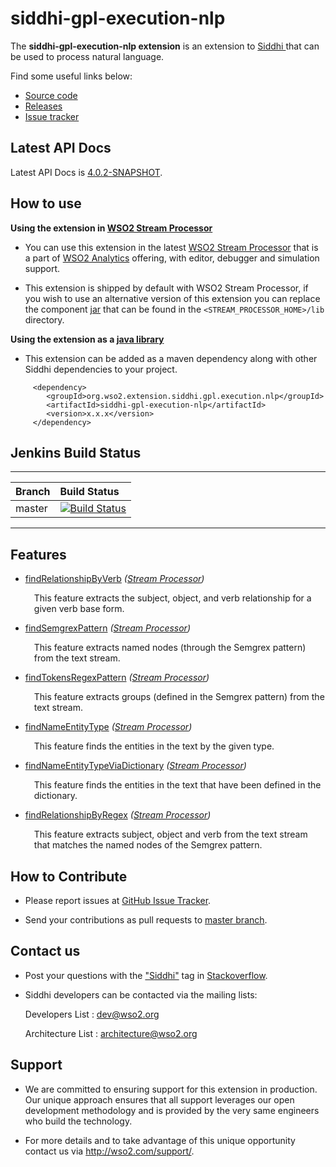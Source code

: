 siddhi-gpl-execution-nlp
======================================

The **siddhi-gpl-execution-nlp extension** is an extension to <a target="_blank" href="https://wso2.github.io/siddhi">Siddhi
</a> that  can be used to process natural language.

Find some useful links below:

* <a target="_blank" href="https://github.com/wso2-extensions/siddhi-gpl-execution-nlp">Source code</a>
* <a target="_blank" href="https://github.com/wso2-extensions/siddhi-gpl-execution-nlp/releases">Releases</a>
* <a target="_blank" href="https://github.com/wso2-extensions/siddhi-gpl-execution-nlp/issues">Issue tracker</a>

## Latest API Docs 

Latest API Docs is <a target="_blank" href="https://wso2-extensions.github.io/siddhi-gpl-execution-nlp/api/4.0.2-SNAPSHOT">4.0.2-SNAPSHOT</a>.

## How to use 

**Using the extension in <a target="_blank" href="https://github.com/wso2/product-sp">WSO2 Stream Processor</a>**

* You can use this extension in the latest <a target="_blank" href="https://github.com/wso2/product-sp/releases">WSO2 Stream Processor</a> that is a part of <a target="_blank" href="http://wso2.com/analytics?utm_source=gitanalytics&utm_campaign=gitanalytics_Jul17">WSO2 Analytics</a> offering, with editor, debugger and simulation support. 

* This extension is shipped by default with WSO2 Stream Processor, if you wish to use an alternative version of this extension you can replace the component <a target="_blank" href="https://github.com/wso2-extensions/siddhi-gpl-execution-nlp/releases">jar</a> that can be found in the `<STREAM_PROCESSOR_HOME>/lib` directory.

**Using the extension as a <a target="_blank" href="https://wso2.github.io/siddhi/documentation/running-as-a-java-library">java library</a>**

* This extension can be added as a maven dependency along with other Siddhi dependencies to your project.

```
     <dependency>
        <groupId>org.wso2.extension.siddhi.gpl.execution.nlp</groupId>
        <artifactId>siddhi-gpl-execution-nlp</artifactId>
        <version>x.x.x</version>
     </dependency>
```

## Jenkins Build Status

---

|  Branch | Build Status |
| :------ |:------------ | 
| master  | [![Build Status](https://wso2.org/jenkins/job/siddhi/job/siddhi-gpl-execution-nlp/badge/icon)](https://wso2.org/jenkins/job/siddhi/job/siddhi-gpl-execution-nlp/) |

---

## Features

* <a target="_blank" href="https://wso2-extensions.github.io/siddhi-gpl-execution-nlp/api/4.0.2-SNAPSHOT/#findrelationshipbyverb-stream-processor">findRelationshipByVerb</a> *(<a target="_blank" href="https://wso2.github.io/siddhi/documentation/siddhi-4.0/#stream-processors">Stream Processor</a>)*<br><div style="padding-left: 1em;"><p>This feature extracts the subject, object, and verb relationship for a given verb base form.</p></div>
* <a target="_blank" href="https://wso2-extensions.github.io/siddhi-gpl-execution-nlp/api/4.0.2-SNAPSHOT/#findsemgrexpattern-stream-processor">findSemgrexPattern</a> *(<a target="_blank" href="https://wso2.github.io/siddhi/documentation/siddhi-4.0/#stream-processors">Stream Processor</a>)*<br><div style="padding-left: 1em;"><p>This feature extracts named nodes (through the Semgrex pattern) from the text stream.</p></div>
* <a target="_blank" href="https://wso2-extensions.github.io/siddhi-gpl-execution-nlp/api/4.0.2-SNAPSHOT/#findtokensregexpattern-stream-processor">findTokensRegexPattern</a> *(<a target="_blank" href="https://wso2.github.io/siddhi/documentation/siddhi-4.0/#stream-processors">Stream Processor</a>)*<br><div style="padding-left: 1em;"><p>This feature extracts groups (defined in the Semgrex pattern) from the text stream.</p></div>
* <a target="_blank" href="https://wso2-extensions.github.io/siddhi-gpl-execution-nlp/api/4.0.2-SNAPSHOT/#findnameentitytype-stream-processor">findNameEntityType</a> *(<a target="_blank" href="https://wso2.github.io/siddhi/documentation/siddhi-4.0/#stream-processors">Stream Processor</a>)*<br><div style="padding-left: 1em;"><p>This feature finds the entities in the text by the given type.</p></div>
* <a target="_blank" href="https://wso2-extensions.github.io/siddhi-gpl-execution-nlp/api/4.0.2-SNAPSHOT/#findnameentitytypeviadictionary-stream-processor">findNameEntityTypeViaDictionary</a> *(<a target="_blank" href="https://wso2.github.io/siddhi/documentation/siddhi-4.0/#stream-processors">Stream Processor</a>)*<br><div style="padding-left: 1em;"><p>This feature finds the entities in the text that have been defined in the dictionary.</p></div>
* <a target="_blank" href="https://wso2-extensions.github.io/siddhi-gpl-execution-nlp/api/4.0.2-SNAPSHOT/#findrelationshipbyregex-stream-processor">findRelationshipByRegex</a> *(<a target="_blank" href="https://wso2.github.io/siddhi/documentation/siddhi-4.0/#stream-processors">Stream Processor</a>)*<br><div style="padding-left: 1em;"><p>This feature extracts subject, object and verb from the text stream that matches the named nodes of the Semgrex pattern.</p></div>

## How to Contribute
 
  * Please report issues at <a target="_blank" href="https://github.com/wso2-extensions/siddhi-gpl-execution-nlp/issues">GitHub Issue Tracker</a>.
  
  * Send your contributions as pull requests to <a target="_blank" href="https://github.com/wso2-extensions/siddhi-gpl-execution-nlp/tree/master">master branch</a>. 
 
## Contact us 

 * Post your questions with the <a target="_blank" href="http://stackoverflow.com/search?q=siddhi">"Siddhi"</a> tag in <a target="_blank" href="http://stackoverflow.com/search?q=siddhi">Stackoverflow</a>. 
 
 * Siddhi developers can be contacted via the mailing lists:
 
    Developers List   : [dev@wso2.org](mailto:dev@wso2.org)
    
    Architecture List : [architecture@wso2.org](mailto:architecture@wso2.org)
 
## Support 

* We are committed to ensuring support for this extension in production. Our unique approach ensures that all support leverages our open development methodology and is provided by the very same engineers who build the technology. 

* For more details and to take advantage of this unique opportunity contact us via <a target="_blank" href="http://wso2.com/support?utm_source=gitanalytics&utm_campaign=gitanalytics_Jul17">http://wso2.com/support/</a>. 
